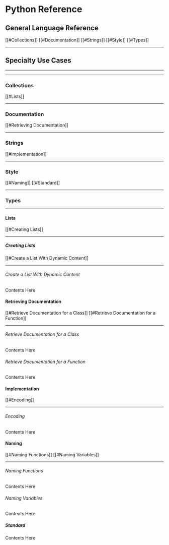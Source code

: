 # Python Reference

## General Language Reference

[[#Collections]]
[[#Documentation]]
[[#Strings]]
[[#Style]]
[[#Types]]

---

## Specialty Use Cases


---

---

### Collections

[[#Lists]]

---

### Documentation

[[#Retrieving Documentation]]

---

### Strings

[[#Implementation]]

---

### Style

[[#Naming]]
[[#Standard]]

---

### Types


---


#### Lists

[[#Creating Lists]]

---


##### Creating Lists

[[#Create a List With Dynamic Content]]

---



###### Create a List With Dynamic Content

Contents Here

#### Retrieving Documentation

[[#Retrieve Documentation for a Class]]
[[#Retrieve Documentation for a Function]]

---



###### Retrieve Documentation for a Class

Contents Here

###### Retrieve Documentation for a Function

Contents Here

#### Implementation

[[#Encoding]]

---



###### Encoding

Contents Here

#### Naming

[[#Naming Functions]]
[[#Naming Variables]]

---



###### Naming Functions

Contents Here

###### Naming Variables

Contents Here

##### Standard

Contents Here



